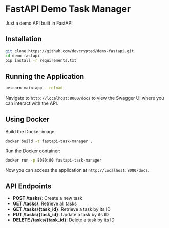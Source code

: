 # FastAPI Demo Task Manager

Just a demo API built in FastAPI

## Installation

```bash
git clone https://github.com/devcrypted/demo-fastapi.git
cd demo-fastapi
pip install -r requirements.txt
```

## Running the Application

```bash
uvicorn main:app --reload
```

Navigate to `http://localhost:8000/docs` to view the Swagger UI where you can interact with the API.

## Using Docker

Build the Docker image:

```bash
docker build -t fastapi-task-manager .
```

Run the Docker container:

```bash
docker run -p 8080:80 fastapi-task-manager
```

Now you can access the application at `http://localhost:8080/docs`.

## API Endpoints

- **POST /tasks/**: Create a new task
- **GET /tasks/**: Retrieve all tasks
- **GET /tasks/{task_id}**: Retrieve a task by its ID
- **PUT /tasks/{task_id}**: Update a task by its ID
- **DELETE /tasks/{task_id}**: Delete a task by its ID
